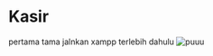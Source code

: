 # Kasir
pertama tama jalnkan xampp terlebih dahulu 
![puuu](https://github.com/monica152/Kasir/assets/126734694/d8487d5f-8474-4968-b530-651eb8c298d0)

